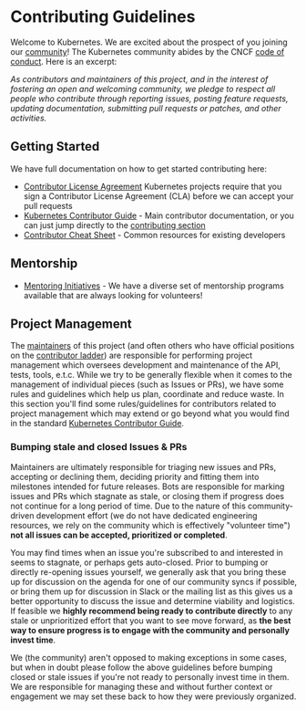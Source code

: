 # Contributing Guidelines

Welcome to Kubernetes. We are excited about the prospect of you joining our [community](https://git.k8s.io/community)! The Kubernetes community abides by the CNCF [code of conduct](code-of-conduct.md). Here is an excerpt:

_As contributors and maintainers of this project, and in the interest of fostering an open and welcoming community, we pledge to respect all people who contribute through reporting issues, posting feature requests, updating documentation, submitting pull requests or patches, and other activities._

## Getting Started

We have full documentation on how to get started contributing here:

<!---
If your repo has certain guidelines for contribution, put them here ahead of the general k8s resources
-->

- [Contributor License Agreement](https://git.k8s.io/community/CLA.md) Kubernetes projects require that you sign a Contributor License Agreement (CLA) before we can accept your pull requests
- [Kubernetes Contributor Guide](https://git.k8s.io/community/contributors/guide) - Main contributor documentation, or you can just jump directly to the [contributing section](https://git.k8s.io/community/contributors/guide#contributing)
- [Contributor Cheat Sheet](https://git.k8s.io/community/contributors/guide/contributor-cheatsheet) - Common resources for existing developers

## Mentorship

- [Mentoring Initiatives](https://git.k8s.io/community/mentoring) - We have a diverse set of mentorship programs available that are always looking for volunteers!

<!---
Custom Information - if you're copying this template for the first time you can add custom content here, for example:

## Contact Information

- [Slack channel](https://kubernetes.slack.com/messages/kubernetes-users) - Replace `kubernetes-users` with your slack channel string, this will send users directly to your channel. 
- [Mailing list](URL)

-->

## Project Management

The [maintainers](https://github.com/kubernetes-sigs/gateway-api/blob/main/OWNERS_ALIASES#L12) of this project (and often others who have official positions on the [contributor ladder](https://github.com/kubernetes-sigs/gateway-api/blob/main/OWNERS_ALIASES)) are responsible for performing project management which oversees development and maintenance of the API, tests, tools, e.t.c. While we try to be generally flexible when it comes to the management of individual pieces (such as Issues or PRs), we have some rules and guidelines which help us plan, coordinate and reduce waste. In this section you'll find some rules/guidelines for contributors related to project management which may extend or go beyond what you would find in the standard [Kubernetes Contributor Guide](https://git.k8s.io/community/contributors/guide).

### Bumping stale and closed Issues & PRs

Maintainers are ultimately responsible for triaging new issues and PRs, accepting or declining them, deciding priority and fitting them into milestones intended for future releases. Bots are responsible for marking issues and PRs which stagnate as stale, or closing them if progress does not continue for a long period of time. Due to the nature of this community-driven development effort (we do not have dedicated engineering resources, we rely on the community which is effectively "volunteer time") **not all issues can be accepted, prioritized or completed**.

You may find times when an issue you're subscribed to and interested in seems to stagnate, or perhaps gets auto-closed. Prior to bumping or directly re-opening issues yourself, we generally ask that you bring these up for discussion on the agenda for one of our community syncs if possible, or bring them up for discussion in Slack or the mailing list as this gives us a better opportunity to discuss the issue and determine viability and logistics. If feasible we **highly recommend being ready to contribute directly** to any stale or unprioritized effort that you want to see move forward, as **the best way to ensure progress is to engage with the community and personally invest time**.

We (the community) aren't opposed to making exceptions in some cases, but when in doubt please follow the above guidelines before bumping closed or stale issues if you're not ready to personally invest time in them. We are responsible for managing these and without further context or engagement we may set these back to how they were previously organized.
